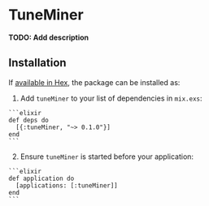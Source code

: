 # TuneMiner

**TODO: Add description**

## Installation

If [available in Hex](https://hex.pm/docs/publish), the package can be installed as:

  1. Add `tuneMiner` to your list of dependencies in `mix.exs`:

    ```elixir
    def deps do
      [{:tuneMiner, "~> 0.1.0"}]
    end
    ```

  2. Ensure `tuneMiner` is started before your application:

    ```elixir
    def application do
      [applications: [:tuneMiner]]
    end
    ```

